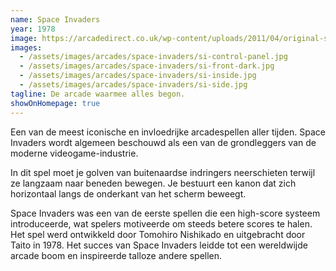 ```yaml
---
name: Space Invaders
year: 1978
image: https://arcadedirect.co.uk/wp-content/uploads/2011/04/original-space-invaders-arcade-game-machine-for-sale-uk.png
images:
  - /assets/images/arcades/space-invaders/si-control-panel.jpg
  - /assets/images/arcades/space-invaders/si-front-dark.jpg
  - /assets/images/arcades/space-invaders/si-inside.jpg
  - /assets/images/arcades/space-invaders/si-side.jpg
tagline: De arcade waarmee alles begon.
showOnHomepage: true
---
```


Een van de meest iconische en invloedrijke arcadespellen aller tijden. Space Invaders wordt algemeen beschouwd als een
van de grondleggers van de moderne videogame-industrie.

In dit spel moet je golven van buitenaardse indringers
neerschieten terwijl ze langzaam naar beneden bewegen. Je bestuurt een kanon dat zich horizontaal langs de onderkant van
het scherm beweegt.

Space Invaders was een van de eerste spellen die een high-score systeem introduceerde, wat spelers
motiveerde om steeds betere scores te halen. Het spel werd ontwikkeld door Tomohiro Nishikado en uitgebracht door Taito
in 1978. Het succes van Space Invaders leidde tot een wereldwijde arcade boom en inspireerde talloze andere spellen.